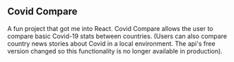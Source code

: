 <h2>Covid Compare</h2>

A fun project that got me into React. Covid Compare allows the user to compare basic Covid-19 stats between countries. (Users can also compare country news stories about Covid in a local environment. The api's free version changed so this functionality is no longer available in production).
